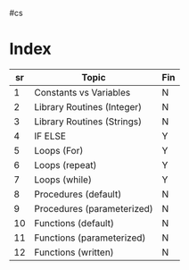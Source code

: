 #cs 
# Index
| sr  | Topic                      | Fin |
| --- | -------------------------- | --- |
| 1   | Constants vs Variables     | N   |
| 2   | Library Routines (Integer) | N   |
| 3   | Library Routines (Strings) | N   |
| 4   | IF ELSE                    | Y   |
| 5   | Loops (For)                | Y   |
| 6   | Loops (repeat)             | Y   |
| 7   | Loops (while)              | Y   |
| 8   | Procedures (default)       | N   |
| 9   | Procedures (parameterized) | N   |
| 10  | Functions (default)        | N   |
| 11  | Functions (parameterized)  | N   |
| 12  | Functions (written)        | N   |


